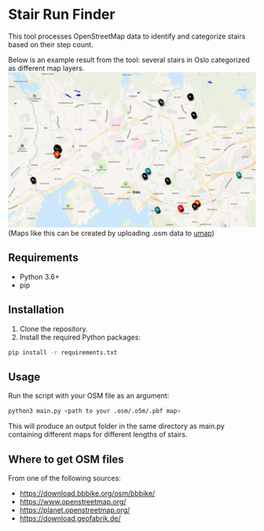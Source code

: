 # Stair Run Finder

This tool processes OpenStreetMap data to identify and categorize stairs based on their step count.

Below is an example result from the tool: several stairs in Oslo categorized as different map layers.
![Map of Oslo with different stairs found by the ](Images/image.png)
(Maps like this can be created by uploading .osm data to [umap](https://umap.openstreetmap.fr/en/map/new))

## Requirements

- Python 3.6+
- pip

## Installation

1. Clone the repository.
2. Install the required Python packages:

```sh
pip install -r requirements.txt
```

## Usage

Run the script with your OSM file as an argument:
```sh
python3 main.py <path to your .osm/.o5m/.pbf map>
```

This will produce an output folder in the same directory as main.py containing different maps for different lengths of stairs.

## Where to get OSM files

From one of the following sources:
* https://download.bbbike.org/osm/bbbike/
* https://www.openstreetmap.org/
* https://planet.openstreetmap.org/
* https://download.geofabrik.de/
